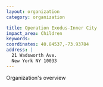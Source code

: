 ```yaml
---
layout: organization
category: organization

title: Operation Exodus-Inner City
impact_area: Children
keywords: 
coordinates: 40.84537,-73.93784
address: |
  21 Wadsworth Ave.
  New York NY 10033
---
```

Organization's overview

